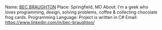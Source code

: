 Name: [BEC BRAUGHTON](https://github.com/beckton)
Place: Springfield, MO
About: I'm a geek who loves programming, design, solving problems, coffee & collecting chocolate frog cards.
Programming Language: Project is written in C#
Email: https://www.linkedin.com/in/bec-braughton/


